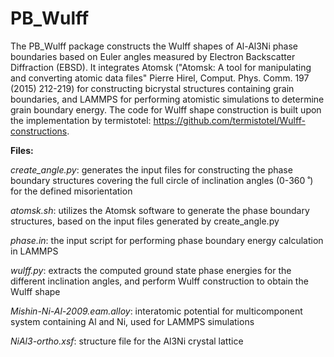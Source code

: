 # PB_Wulff
The PB_Wulff package constructs the Wulff shapes of Al-Al3Ni phase boundaries based on Euler angles measured by Electron Backscatter Diffraction (EBSD). It integrates Atomsk ("Atomsk: A tool for manipulating and converting atomic data files"
Pierre Hirel, Comput. Phys. Comm. 197 (2015) 212-219) for constructing bicrystal structures containing grain boundaries, and LAMMPS for performing atomistic simulations to determine grain boundary energy. The code for Wulff shape construction is built upon the implementation by termistotel: https://github.com/termistotel/Wulff-constructions.

**Files:**

*create_angle.py*: generates the input files for constructing the phase boundary structures covering the full circle of inclination angles (0-360 ̊ ) for the defined misorientation

*atomsk.sh*: utilizes the Atomsk software to generate the phase boundary structures, based on the input files generated by create_angle.py

*phase.in*: the input script for performing phase boundary energy calculation in LAMMPS

*wulff.py*: extracts the computed ground state phase energies for the different inclination angles, and perform Wulff construction to obtain the Wulff shape

*Mishin-Ni-Al-2009.eam.alloy*: interatomic potential for multicomponent system containing Al and Ni, used for LAMMPS simulations

*NiAl3-ortho.xsf*: structure file for the Al3Ni crystal lattice
